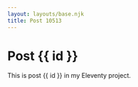 ```yaml
---
layout: layouts/base.njk
title: Post 10513
---
```


# Post {{ id }}

This is post {{ id }} in my Eleventy project.

